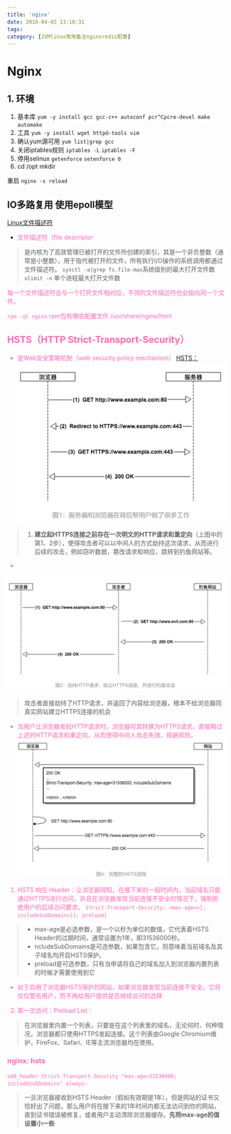 ```yaml
---
title: 'nginx'
date: 2018-04-02 13:18:31
tags:
category: [JVMlinux常用备注nginxredis配置]
---
```


# Nginx
## 1. 环境
1. 基本库
`yum -y install gcc gcc-c++ autoconf pcr^Cpcre-devel make automake`
2. 工具
`yum -y install wget httpd-tools vim`
3. 确认yum源可用
`yum list|grep gcc`
4. 关闭iptables规则
`iptables -L` `iptables -F`
5. 停用selinux
`getenforce`   `setenforce 0`
6. cd /opt mkdir

重启 `nginx -s reload`

## IO多路复用  使用epoll模型
[Linux文件描述符](https://blog.csdn.net/cywosp/article/details/38965239)
- <font color=HotPink>文件描述符（file descriptor<font>
> 是内核为了高效管理已被打开的文件所创建的索引，其是一个非负整数（通常是小整数），用于指代被打开的文件，所有执行I/O操作的系统调用都通过文件描述符。
`sysctl -a|grep fs.file-max`系统级别的最大打开文件数
`ulimit -n` 单个进程最大打开文件数

每一个文件描述符会与一个打开文件相对应，不同的文件描述符也会指向同一个文件。

`rpm -ql nginx` rpm包有哪些配置文件
/usr/share/nginx/html

## HSTS（HTTP Strict-Transport-Security）
* 是Web安全策略机制（web security policy mechanism）
[HSTS：](https://www.jianshu.com/p/caa80c7ad45c)
![https](/images/https.jpg)
> 1. **建立起HTTPS连接之前存在一次明文的HTTP请求和重定向**（上图中的第1、2步），使得攻击者可以以中间人的方式劫持这次请求，从而进行后续的攻击，例如窃听数据，篡改请求和响应，跳转到钓鱼网站等。
- 
![jack_https](/images/jack_https.jpg)
> 攻击者直接劫持了HTTP请求，并返回了内容给浏览器，根本不给浏览器同真实网站建立HTTPS连接的机会

- 当用户让浏览器发起HTTP请求时，浏览器将其转换为HTTPS请求，直接略过上述的HTTP请求和重定向，从而使得中间人攻击失效，规避风险。
![htps](/images/htps.jpg)
1. HSTS 响应 Header：让浏览器得知，在接下来的一段时间内，当前域名只能通过HTTPS进行访问，并且在浏览器发现当前连接不安全的情况下，强制拒绝用户的后续访问要求。
`Strict-Transport-Security: <max-age=>[; includeSubDomains][; preload]`
> - max-age是必选参数，是一个以秒为单位的数值，它代表着HSTS Header的过期时间，通常设置为1年，即31536000秒。
> - ncludeSubDomains是可选参数，如果包含它，则意味着当前域名及其子域名均开启HSTS保护。
> - preload是可选参数，只有当申请将自己的域名加入到浏览器内置列表的时候才需要使用到它

- 对于启用了浏览器HSTS保护的网站，如果浏览器发现当前连接不安全，它将仅仅警告用户，而不再给用户提供是否继续访问的选择
2. 第一次访问：Preload List：
> 在浏览器里内置一个列表，只要是在这个列表里的域名，无论何时、何种情况，浏览器都只使用HTTPS发起连接。这个列表由Google Chromium维护，FireFox、Safari、IE等主流浏览器均在使用。

### nginx: hsts
`add_header Strict-Transport-Security "max-age=31536000; includeSubDomains" always;`
> 一旦浏览器接收到HSTS Header（假如有效期是1年），但是网站的证书又恰好出了问题，那么用户将在接下来的1年时间内都无法访问到你的网站，直到证书错误被修复，或者用户主动清除浏览器缓存。**先将max-age的值设置小一些**



